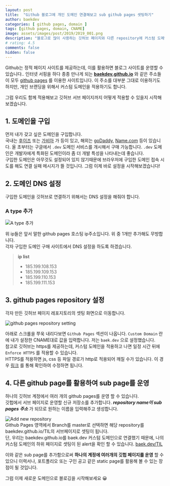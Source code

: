 ```yaml
---
layout: post
title:  "Github 블로그에 개인 도메인 연결해보고 sub github pages 셋팅하기"
author: baekdev
categories: [ github pages, domain ]
tags: [github pages, domain, CNAME]
image: assets/images/post/2019/2019_001.png
description: "블로그로 많이 사용하는 깃허브 페이지와 다른 repository에 커스텀 도메인을 적용해보겠습니다."
# rating: 4.5
comments: false 
hidden: false 
---
```



Github는 정적 페이지 사이트를 제공하는데, 이를 활용하면 블로그 사이트를 운영할 수 있습니다..
인터넷 서핑을 하다 종종 만나게 되는 **[baekdev.github.io](https://baekdev.github.io)** 와 같은 주소들이 모두 [github pages](https://help.github.com/en/articles/what-is-github-pages) 를 이용한 사이트입니다. 
이 주소를 대부분 그대로 이용하기도 하지만, 개인 브랜딩을 위해서 커스텀 도메인을 적용하기도 합니다.  

그럼 우리도 함께 적용해보고 깃허브 서브 페이지까지 어떻게 적용할 수 있을지 시작해보겠습니다.  


## 1. 도메인을 구입  

먼저 내가 갖고 싶은 도메인을 구입합니다.  
국내는 [후이즈](https://whois.co.kr/) 또는 [가비아](https://www.gabia.com/) 가 등이 있고, 해외는 [goDaddy](https://kr.godaddy.com/), [Name.com](https://www.name.com/) 등이 있습니다. 올 초부터는 구글에서 `.dev` 도메인 서비스를 개시해서 구매 가능합니다. `.dev` 도메인은 개발자에게 특화된 도메인이라 좀 더 개발 특성을 나타내는데 좋습니다.  
구입한 도메인은 아무것도 설정되어 있지 않기때문에 브라우저에 구입한 도메인 접속 시도를 해도 연결 실패 메시지가 뜰 것입니다. 그럼 이제 바로 설정을 시작해보겠습니다!  
  
## 2. 도메인 DNS 설정  

구입한 도메인을 깃허브로 연결하기 위해서는 DNS 설정을 해줘야 합니다.  

### A type 추가  

![A type 추가]({{site.baseurl}}/{{site.assetsurl}}/images/post/2019/2019_001_gabia_002.png)  

위 ip들은 앞서 말한 github pages 호스팅 ip주소입니다. 위 중 1개만 추가해도 무방합니다.   
각자 구입한 도메인 구매 사이트에서 DNS 설정을 하도록 하겠습니다.  

> **ip list**   
> - 185.199.108.153  
> - 185.199.109.153  
> - 185.199.110.153  
> - 185.199.111.153   

## 3. github pages repository 설정  

각자 만든 깃허브 페이지 레포지토리의 셋팅 화면으로 이동합니다.  

![github pages repository setting]({{site.baseurl}}/{{site.assetsurl}}/images/post/2019/2019_001_github_001.png)  

아래로 스크롤을 쭈욱 내리다보면 `Github Pages` 섹션이 나옵니다. `Custom Domain` 란에 내가 설정한 CNAME대로 값을 입력합니다. 저는 `baek.dev` 으로 설정했습니다.  
  참고로 깃허브는 https를 제공하는데, 커스텀 도메인을 적용하고 나면 일정 시간 뒤에 `Enforce HTTPS` 를 적용할 수 있습니다.  
HTTPS를 적용하면 js, css 등 파일 경로가 http로 적용되어 깨질 수가 있습니다. 이 경우 [링크](https://help.github.com/en/articles/securing-your-github-pages-site-with-https)  를 통해 확인하여 수정하면 됩니다.  


## 4. 다른 github page를 활용하여 sub page를 운영  

하나의 깃허브 계정에서 여러 개의 github pages를 운영 할 수 있습니다.  
깃헙에서 서브 페이지로 운영할 신규 저장소를 추가합니다. ***repository name이 sub pages 주소*** 가 되므로 원하는 이름을 입력해주고 생성합니다.  
     
![Add new repository]({{site.baseurl}}/{{site.assetsurl}}/images/post/2019/2019_001_github_004.png)  
Github Pages 영역에서 Branch를 master로 선택하면 해당 repository를 baekdev.github.io/TIL의 서브페이지로 셋팅이 됩니다.  
단, 우리는 baekdev.github.io를 baek.dev 커스텀 도메인으로 연결했기 때문에, 나의 커스텀 도메인의 하위 페이지로 셋팅이 된 alert을 확인 할 수 있습니다. [baek.dev/TIL](https://baek.dev/TIL/)   
  
이와 같은 sub page를 추가함으로써 **하나의 계정에 여러개의 깃헙 페이지를 운영** 할 수 있으니 이력서나, 포트폴리오 또는 구인 공고 같은 static page를 활용해 볼 수 있는 장점이 될 것입니다.    

그럼 이제 새로운 도메인으로 블로깅을 시작해보세요 😀  